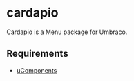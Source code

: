 cardapio
========

Cardapio is a Menu package for Umbraco.

Requirements
------------

* [uComponents](http://ucomponents.codeplex.com/)